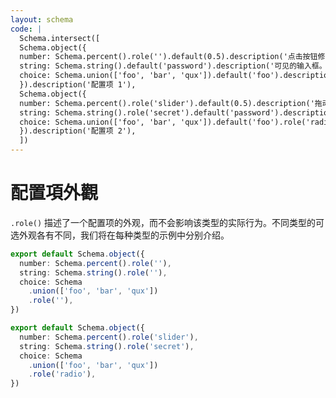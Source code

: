 ```yaml
---
layout: schema
code: |
  Schema.intersect([
  Schema.object({
  number: Schema.percent().role('').default(0.5).description('点击按钮修改数值。'),
  string: Schema.string().default('password').description('可见的输入框。'),
  choice: Schema.union(['foo', 'bar', 'qux']).default('foo').description('从选择器中取值。'),
  }).description('配置项 1'),
  Schema.object({
  number: Schema.percent().role('slider').default(0.5).description('拖动滑块修改数值。'),
  string: Schema.string().role('secret').default('password').description('隐藏的密码框。'),
  choice: Schema.union(['foo', 'bar', 'qux']).default('foo').role('radio').description('从单选框中取值。'),
  }).description('配置项 2'),
  ])
---
```


# 配置項外觀

`.role()` 描述了一个配置项的外观，而不会影响该类型的实际行为。不同类型的可选外观各有不同，我们将在每种类型的示例中分别介绍。

```ts
export default Schema.object({
  number: Schema.percent().role(''),
  string: Schema.string().role(''),
  choice: Schema
    .union(['foo', 'bar', 'qux'])
    .role(''),
})
```

```ts
export default Schema.object({
  number: Schema.percent().role('slider'),
  string: Schema.string().role('secret'),
  choice: Schema
    .union(['foo', 'bar', 'qux'])
    .role('radio'),
})
```
